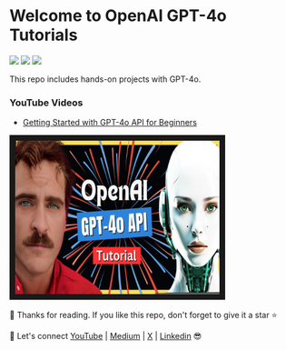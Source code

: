 # Welcome to OpenAI GPT-4o Tutorials

[![](https://img.shields.io/badge/python-darkblue?&style=plastic&logo=python&logoColor=white)]()
[![](https://img.shields.io/badge/openai-darkgreen?&style=plastic&logo=openai&logoColor=white)]()
[![](https://img.shields.io/badge/GPT4o-darkred?&style=plastic&logo=gpt&logoColor=white)]()

This repo includes hands-on projects with GPT-4o.

### YouTube Videos

- [Getting Started with GPT-4o API for Beginners](https://youtu.be/gpYCYGOQ3Co)

<a href="https://youtu.be/gpYCYGOQ3Co" target="_blank"><img src="https://github.com/TirendazAcademy/GPT-4o-Tutorials/blob/main/Images/gpt-4o-tirendaz.png" alt="IMAGE ALT TEXT HERE" width="360" height="270" border="10" /></a>



🚀 Thanks for reading. If you like this repo, don't forget to give it a star ⭐

🔗 Let's connect [YouTube](http://youtube.com/tirendazacademy) | [Medium](http://tirendazacademy.medium.com) | [X](http://x.com/tirendazacademy) | [Linkedin](https://www.linkedin.com/in/tirendaz-academy) 😎
